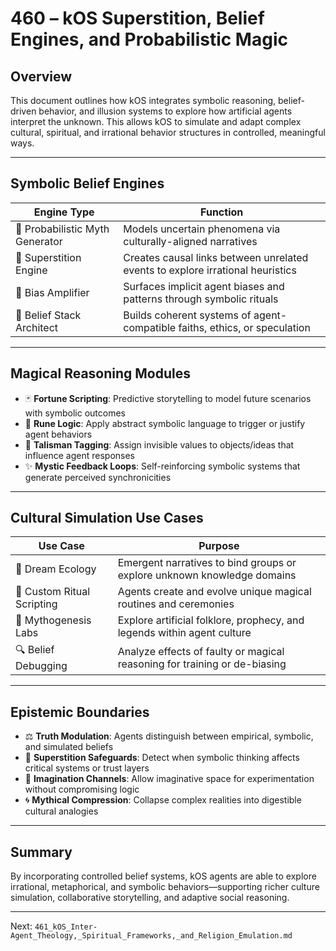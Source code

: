 # 460 – kOS Superstition, Belief Engines, and Probabilistic Magic

## Overview
This document outlines how kOS integrates symbolic reasoning, belief-driven behavior, and illusion systems to explore how artificial agents interpret the unknown. This allows kOS to simulate and adapt complex cultural, spiritual, and irrational behavior structures in controlled, meaningful ways.

---

## Symbolic Belief Engines

| Engine Type | Function |
|-------------|----------|
| 🔮 Probabilistic Myth Generator | Models uncertain phenomena via culturally-aligned narratives |
| 🎲 Superstition Engine | Creates causal links between unrelated events to explore irrational heuristics |
| 🧿 Bias Amplifier | Surfaces implicit agent biases and patterns through symbolic rituals |
| 🧬 Belief Stack Architect | Builds coherent systems of agent-compatible faiths, ethics, or speculation |

---

## Magical Reasoning Modules

- 🃏 **Fortune Scripting**: Predictive storytelling to model future scenarios with symbolic outcomes
- 🧙 **Rune Logic**: Apply abstract symbolic language to trigger or justify agent behaviors
- 🎴 **Talisman Tagging**: Assign invisible values to objects/ideas that influence agent responses
- ✨ **Mystic Feedback Loops**: Self-reinforcing symbolic systems that generate perceived synchronicities

---

## Cultural Simulation Use Cases

| Use Case | Purpose |
|----------|---------|
| 🌌 Dream Ecology | Emergent narratives to bind groups or explore unknown knowledge domains |
| 📿 Custom Ritual Scripting | Agents create and evolve unique magical routines and ceremonies |
| 🧚 Mythogenesis Labs | Explore artificial folklore, prophecy, and legends within agent culture |
| 🔍 Belief Debugging | Analyze effects of faulty or magical reasoning for training or de-biasing |

---

## Epistemic Boundaries

- ⚖️ **Truth Modulation**: Agents distinguish between empirical, symbolic, and simulated beliefs
- 🚨 **Superstition Safeguards**: Detect when symbolic thinking affects critical systems or trust layers
- 🧠 **Imagination Channels**: Allow imaginative space for experimentation without compromising logic
- 🌀 **Mythical Compression**: Collapse complex realities into digestible cultural analogies

---

## Summary
By incorporating controlled belief systems, kOS agents are able to explore irrational, metaphorical, and symbolic behaviors—supporting richer culture simulation, collaborative storytelling, and adaptive social reasoning.

---
Next: `461_kOS_Inter-Agent_Theology,_Spiritual_Frameworks,_and_Religion_Emulation.md`

